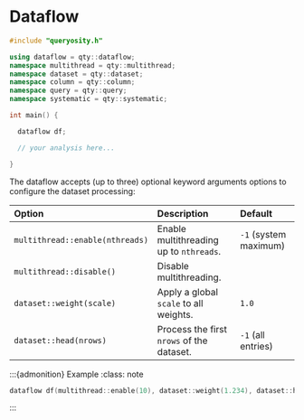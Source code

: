 # Dataflow

```cpp
#include "queryosity.h"

using dataflow = qty::dataflow;
namespace multithread = qty::multithread;
namespace dataset = qty::dataset;
namespace column = qty::column;
namespace query = qty::query;
namespace systematic = qty::systematic;

int main() {

  dataflow df;

  // your analysis here...

}
```

The dataflow accepts (up to three) optional keyword arguments options to configure the dataset processing:

| Option | Description | Default |
| :--- | :--- | :--- |
| `multithread::enable(nthreads)` | Enable multithreading up to `nthreads`. | `-1` (system maximum) |
| `multithread::disable()` | Disable multithreading. | |
| `dataset::weight(scale)` | Apply a global `scale` to all weights. | `1.0` |
| `dataset::head(nrows)` | Process the first `nrows` of the dataset. | `-1` (all entries) |

:::{admonition} Example
:class: note
```cpp
dataflow df(multithread::enable(10), dataset::weight(1.234), dataset::head(100));
```
:::
